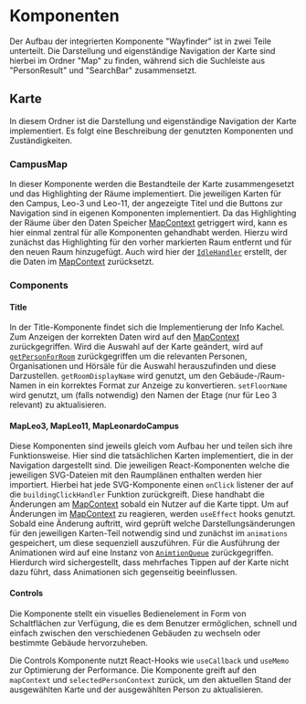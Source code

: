 # Komponenten

Der Aufbau der integrierten Komponente "Wayfinder" ist in zwei Teile unterteilt. Die Darstellung und eigenständige Navigation der Karte sind hierbei im Ordner "Map" zu finden, während sich die Suchleiste aus "PersonResult" und "SearchBar" zusammensetzt.

## Karte

In diesem Ordner ist die Darstellung und eigenständige Navigation der Karte implementiert. Es folgt eine Beschreibung der genutzten Komponenten und Zuständigkeiten.

### CampusMap

In dieser Komponente werden die Bestandteile der Karte zusammengesetzt und das Highlighting der Räume implementiert. Die jeweiligen Karten für den Campus, Leo-3 und Leo-11, der angezeigte Titel und die Buttons zur Navigation sind in eigenen Komponenten implementiert. Da das Highlighting der Räume über den Daten Speicher [MapContext](../context.md) getriggert wird, kann es hier einmal zentral für alle Komponenten gehandhabt werden. Hierzu wird zunächst das Highlighting für den vorher markierten Raum entfernt und für den neuen Raum hinzugefügt. Auch wird hier der [`IdleHandler`](../utils.md) erstellt, der die Daten im [MapContext](../context.md) zurücksetzt.

### Components

#### Title

In der Title-Komponente findet sich die Implementierung der Info Kachel. Zum Anzeigen der korrekten Daten wird auf den [MapContext](../context.md) zurückgegriffen. Wird die Auswahl auf der Karte geändert, wird auf [`getPersonForRoom`](../utils) zurückgegriffen um die relevanten Personen, Organisationen und Hörsäle für die Auswahl herauszufinden und diese Darzustellen. `getRoomDisplayName` wird genutzt, um den Gebäude-/Raum-Namen in ein korrektes Format zur Anzeige zu konvertieren. `setFloorName` wird genutzt, um (falls notwendig) den Namen der Etage (nur für Leo 3 relevant) zu aktualisieren.

#### MapLeo3, MapLeo11, MapLeonardoCampus

Diese Komponenten sind jeweils gleich vom Aufbau her und teilen sich ihre Funktionsweise. Hier sind die tatsächlichen Karten implementiert, die in der Navigation dargestellt sind. Die jeweiligen React-Komponenten welche die jeweiligen SVG-Dateien mit den Raumplänen enthalten werden hier importiert. Hierbei hat jede SVG-Komponente einen `onClick` listener der auf die `buildingClickHandler` Funktion zurückgreift. Diese handhabt die Änderungen am [MapContext](../context.md) sobald ein Nutzer auf die Karte tippt. Um auf Änderungen im [MapContext](../context.md) zu reagieren, werden `useEffect` hooks genutzt. Sobald eine Änderung auftritt, wird geprüft welche Darstellungsänderungen für den jeweiligen Karten-Teil notwendig sind und zunächst im `animations` gespeichert, um diese sequenziell auszuführen. Für die Ausführung der Animationen wird auf eine Instanz von [`AnimtionQueue`](../utils.md) zurückgegriffen. Hierdurch wird sichergestellt, dass mehrfaches Tippen auf der Karte nicht dazu führt, dass Animationen sich gegenseitig beeinflussen.

#### Controls

Die Komponente stellt ein visuelles Bedienelement in Form von Schaltflächen zur Verfügung, die es dem Benutzer ermöglichen, schnell und einfach zwischen den verschiedenen Gebäuden zu wechseln oder bestimmte Gebäude hervorzuheben.

Die Controls Komponente nutzt React-Hooks wie `useCallback` und `useMemo` zur Optimierung der Performance. Die Komponente greift auf den `mapContext` und `selectedPersonContext` zurück, um den aktuellen Stand der ausgewählten Karte und der ausgewählten Person zu aktualisieren.
